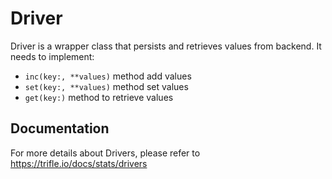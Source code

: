 # Driver

Driver is a wrapper class that persists and retrieves values from backend. It needs to implement:

- `inc(key:, **values)` method add values
- `set(key:, **values)` method set values
- `get(key:)` method to retrieve values

## Documentation

For more details about Drivers, please refer to https://trifle.io/docs/stats/drivers
